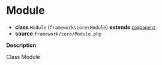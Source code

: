 # Module

- **class** `Module` (`framework\core\Module`) **extends** [`Component`](https://github.com/jphp-group/wizard-framework/blob/master/wizard-core/api-docs/classes/framework/core/Component.md)
- **source** `framework/core/Module.php`

**Description**

Class Module